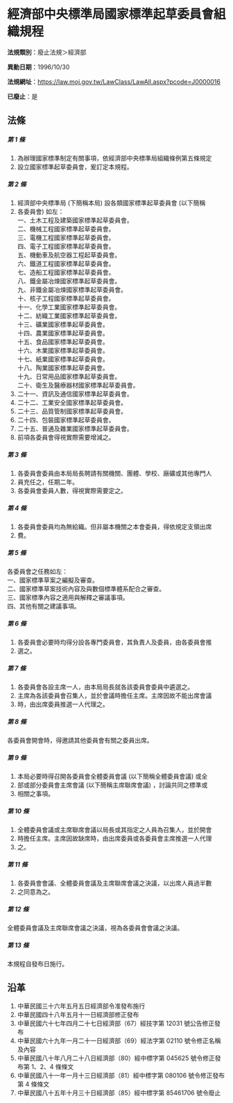 # 經濟部中央標準局國家標準起草委員會組織規程

**法規類別**：廢止法規＞經濟部

**異動日期**：1996/10/30  

**法規網址**：https://law.moj.gov.tw/LawClass/LawAll.aspx?pcode=J0000016

**已廢止**：是



## 法條
##### 第 1 條
1. 為辦理國家標準制定有關事項，依經濟部中央標準局組織條例第五條規定
1. 設立國家標準起草委員會，爰訂定本規程。

##### 第 2 條
1. 經濟部中央標準局 (下簡稱本局) 設各類國家標準起草委員會 (以下簡稱
1. 各委員會) 如左：  
一、土木工程及建築國家標準起草委員會。  
二、機械工程國家標準起草委員會。  
三、電機工程國家標準起草委員會。  
四、電子工程國家標準起草委員會。  
五、機動車及航空器工程起草委員會。  
六、鐵道工程國家標準起草委員會。  
七、造船工程國家標準起草委員會。  
八、鐵金屬冶煉國家標準起草委員會。  
九、非鐵金屬冶煉國家標準起草委員會。  
十、核子工程國家標準起草委員會。  
十一、化學工業國家標準起草委員會。  
十二、紡織工業國家標準起草委員會。  
十三、礦業國家標準起草委員會。  
十四、農業國家標準起草委員會。  
十五、食品國家標準起草委員會。  
十六、木業國家標準起草委員會。  
十七、紙業國家標準起草委員會。  
十八、陶業國家標準起草委員會。  
十九、日常用品國家標準起草委員會。  
二十、衛生及醫療器材國家標準起草委員會。
1. 二十一、資訊及通信國家標準起草委員會。
1. 二十二、工業安全國家標準起草委員會。
1. 二十三、品質管制國家標準起草委員會。
1. 二十四、包裝國家標準起草委員會。
1. 二十五、普通及雜業國家標準起草委員會。
1. 前項各委員會得視實際需要增減之。

##### 第 3 條
1. 各委員會委員由本局局長聘請有關機關、團體、學校、廠礦或其他專門人
1. 員充任之，任期二年。
1. 各委員會委員人數，得視實際需要定之。

##### 第 4 條
1. 各委員會委員均為無給織。但非屬本機關之本會委員，得依規定支領出席
1. 費。

##### 第 5 條
各委員會之任務如左：  
一、國家標準草案之編擬及審查。  
二、國家標準草案技術內容及與數個標準體系配合之審查。  
三、國家標準內容之適用與解釋之審議事項。  
四、其他有關之建議事項。

##### 第 6 條
1. 各委員會必要時均得分設各專門委員會，其負責人及委員，由各委員會推
1. 選之。

##### 第 7 條
1. 各委員會各設主席一人，由本局局長就各該委員會委員中遴選之。
1. 主席為各該委員會召集人，並於會議時擔任主席。主席因故不能出席會議
1. 時，由出席委員推選一人代理之。

##### 第 8 條
各委員會開會時，得邀請其他委員會有關之委員出席。

##### 第 9 條
1. 本局必要時得召開各委員會全體委員會議 (以下簡稱全體委員會議) 或全
1. 部或部分委員會主席會議 (以下簡稱主席聯席會議) ，討論共同之標準或
1. 相關之事項。

##### 第 10 條
1. 全體委員會議或主席聯席會議以局長或其指定之人員為召集人，並於開會
1. 時擔任主席。主席因故缺席時，由出席委員或各委員會主席推選一人代理
1. 之。

##### 第 11 條
1. 各委員會會議、全體委員會議及主席聯席會議之決議，以出席人員過半數
1. 之同意為之。

##### 第 12 條
全體委員會議及主席聯席會議之決議，視為各委員會會議之決議。

##### 第 13 條
本規程自發布日施行。

## 沿革
1. 中華民國三十六年五月五日經濟部令准發布施行
1. 中華民國四十八年五月十一日經濟部修正發布
1. 中華民國六十七年四月二十七日經濟部（67）經技字第 12031  號公告修正發布
1. 中華民國六十九年一月二十一日經濟部（69）經法字第 02110  號令修正名稱及內容
1. 中華民國八十年八月二十八日經濟部（80）經中標字第 045625 號令修正發布第 1、2、4  條條文
1. 中華民國八十一年一月十三日經濟部（81）經中標字第 080106 號令修正發布第 4  條條文
1. 中華民國八十五年十月三十日經濟部（85）經中標字第 85461706 號令廢止
